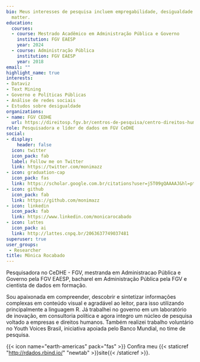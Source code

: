 ```yaml
---
bio: Meus interesses de pesquisa incluem empregabilidade, desigualdade (com recorte em raça e gênero), análise de redes sociais, governo e políticas públicas.
  matter.
education:
  courses:
  - course: Mestrado Acadêmico em Administração Pública e Governo 
    institution: FGV EAESP
    year: 2024
  - course: Administração Pública
    institution: FGV EAESP
    year: 2018
email: ""
highlight_name: true
interests:
- Dataviz
- Text Mining
- Governo e Políticas Públicas
- Análise de redes sociais
- Estudos sobre desigualdade
organizations:
- name: FGV CEDHE
  url: https://direitosp.fgv.br/centros-de-pesquisa/centro-direitos-humanos-empresas
role: Pesquisadora e líder de dados em FGV CeDHE
social:
- display:
    header: false
  icon: twitter
  icon_pack: fab
  label: Follow me on Twitter
  link: https://twitter.com/monimazz
- icon: graduation-cap
  icon_pack: fas
  link: https://scholar.google.com.br/citations?user=j5T09gQAAAAJ&hl=pt-BR&oi=ao
- icon: github
  icon_pack: fab
  link: https://github.com/monimazz
- icon: linkedin
  icon_pack: fab
  link: https://www.linkedin.com/monicarocabado
- icon: lattes
  icon_pack: ai
  link: http://lattes.cnpq.br/2063637749037481
superuser: true
user_groups:
 - Researcher
title: Mônica Rocabado
---
```


Pesquisadora no CeDHE - FGV, mestranda em Administracao Pública e Governo pela FGV EAESP, bacharel em Administração Pública pela FGV e cientista de dados em formação.

Sou apaixonada em compreender, descobrir e sintetizar informações complexas em conteúdo visual e agradável ao leitor, para isso utilizando principalmente a linguagem R. Já trabalhei no governo em um laboratório de inovação, em consultoria política e agora integro um núcleo de pesquisa voltado a empresas e direitos humanos. Também realizei trabalho voluntário no Youth Voices Brasil, iniciativa apoiada pelo Banco Mundial, no time de pesquisa.

{{< icon name="earth-americas" pack="fas" >}} Confira meu {{< staticref "http://rdados.rbind.io/" "newtab" >}}site{{< /staticref >}}.

